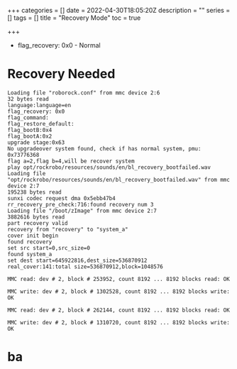 +++
categories = []
date = 2022-04-30T18:05:20Z
description = ""
series = []
tags = []
title = "Recovery Mode"
toc = true

+++
* flag_recovery: 0x0 - Normal

# Recovery Needed

    Loading file "roborock.conf" from mmc device 2:6
    32 bytes read
    language:language=en
    flag_recovery: 0x0
    flag_command:
    flag_restore_default:
    flag_bootB:0x4
    flag_bootA:0x2
    upgrade stage:0x63
    No upgradeover system found, check if has normal system, pmu: 0x73776368
    flag a=2,flag b=4,will be recover system
    play opt/rockrobo/resources/sounds/en/bl_recovery_bootfailed.wav
    Loading file "opt/rockrobo/resources/sounds/en/bl_recovery_bootfailed.wav" from mmc device 2:7
    195238 bytes read
    sunxi codec request dma 0x5ebb47b4
    rr_recovery_pre_check:716:found recovery num 3
    Loading file "/boot/zImage" from mmc device 2:7
    3882616 bytes read
    part recovery valid
    recovery from "recovery" to "system_a"
    cover init begin
    found recovery
    set src start=0,src_size=0
    found system_a
    set dest start=645922816,dest_size=536870912
    real_cover:141:total size=536870912,block=1048576
    
    MMC read: dev # 2, block # 253952, count 8192 ... 8192 blocks read: OK
    
    MMC write: dev # 2, block # 1302528, count 8192 ... 8192 blocks write: OK
    
    MMC read: dev # 2, block # 262144, count 8192 ... 8192 blocks read: OK
    
    MMC write: dev # 2, block # 1310720, count 8192 ... 8192 blocks write: OK
    
# ba